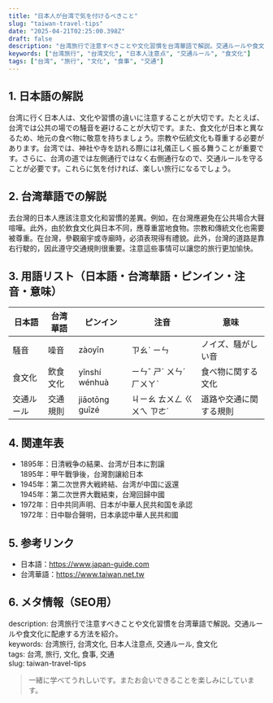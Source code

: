 ```yaml
---
title: "日本人が台湾で気を付けるべきこと"
slug: "taiwan-travel-tips"
date: "2025-04-21T02:25:00.398Z"
draft: false
description: "台湾旅行で注意すべきことや文化習慣を台湾華語で解説。交通ルールや食文化に配慮する方法を紹介。"
keywords: ["台湾旅行", "台湾文化", "日本人注意点", "交通ルール", "食文化"]
tags: ["台湾", "旅行", "文化", "食事", "交通"]
---
```


## 1. 日本語の解説  
台湾に行く日本人は、文化や習慣の違いに注意することが大切です。たとえば、台湾では公共の場での騒音を避けることが大切です。また、食文化が日本と異なるため、地元の食べ物に敬意を持ちましょう。宗教や伝統文化も尊重する必要があります。台湾では、神社や寺を訪れる際には礼儀正しく振る舞うことが重要です。さらに、台湾の道では左側通行ではなく右側通行なので、交通ルールを守ることが必要です。これらに気を付ければ、楽しい旅行になるでしょう。

## 2. 台湾華語での解説  
去台灣的日本人應該注意文化和習慣的差異。例如，在台灣應避免在公共場合大聲喧嘩。此外，由於飲食文化與日本不同，應尊重當地食物。宗教和傳統文化也需要被尊重。在台灣，參觀廟宇或寺廟時，必須表現得有禮貌。此外，台灣的道路是靠右行駛的，因此遵守交通規則很重要。注意這些事情可以讓您的旅行更加愉快。

## 3. 用語リスト（日本語・台湾華語・ピンイン・注音・意味）  
| 日本語    | 台湾華語 | ピンイン    | 注音          | 意味                     |
|------------|----------|-------------|---------------|--------------------------|
| 騒音       | 噪音     | zàoyīn      | ㄗㄠˋ ㄧㄣ    | ノイズ、騒がしい音       |
| 食文化     | 飲食文化 | yǐnshí wénhuà | ㄧㄣˇ ㄕˊ ㄨㄣˊ ㄏㄨㄚˋ | 食べ物に関する文化     |
| 交通ルール | 交通規則 | jiāotōng guīzé | ㄐㄧㄠ ㄊㄨㄥ ㄍㄨㄟ ㄗㄜˊ | 道路や交通に関する規則 |

## 4. 関連年表  
- 1895年：日清戦争の結果、台湾が日本に割譲  
  1895年：甲午戰爭後，台灣割讓給日本  
- 1945年：第二次世界大戦終結、台湾が中国に返還  
  1945年：第二次世界大戰結束，台灣回歸中國  
- 1972年：日中共同声明、日本が中華人民共和国を承認  
  1972年：日中聯合聲明，日本承認中華人民共和國  

## 5. 参考リンク  
- 日本語：https://www.japan-guide.com  
- 台湾華語：https://www.taiwan.net.tw  

## 6. メタ情報（SEO用）  
description: 台湾旅行で注意すべきことや文化習慣を台湾華語で解説。交通ルールや食文化に配慮する方法を紹介。  
keywords: 台湾旅行, 台湾文化, 日本人注意点, 交通ルール, 食文化  
tags: 台湾, 旅行, 文化, 食事, 交通  
slug: taiwan-travel-tips  

> 一緒に学べてうれしいです。またお会いできることを楽しみにしています。